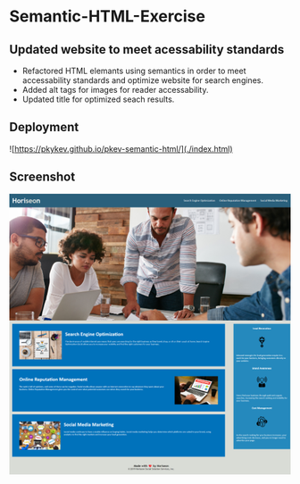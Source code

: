 # Semantic-HTML-Exercise

## Updated website to meet acessability standards

* Refactored HTML elemants using semantics in order to meet accessability standards and optimize website for search engines.
* Added alt tags for images for reader accessability.
* Updated title for optimized seach results.

## Deployment

![https://pkykev.github.io/pkev-semantic-html/](./index.html)

## Screenshot

![App Screenshot](./assets/images/website_screenshot.png)
